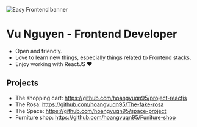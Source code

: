 ![Easy Frontend banner](https://res.cloudinary.com/kimwy/image/upload/v1598840121/easyfrontend/easy-frontend-banner-cropped_yjw0g0.jpg)

# Vu Nguyen - Frontend Developer

- Open and friendly.
- Love to learn new things, especially things related to Frontend stacks.
- Enjoy working with ReactJS ❤

## Projects

- The shopping cart: https://github.com/hoangvuqn95/project-reactjs
- The Rosa: https://github.com/hoangvuqn95/The-fake-rosa
- The Space: https://github.com/hoangvuqn95/space-project
- Furniture shop: https://github.com/hoangvuqn95/Funiture-shop

